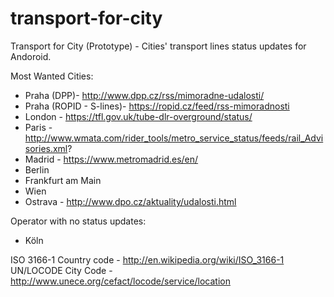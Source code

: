 # transport-for-city
Transport for City (Prototype) - Cities' transport lines status updates for Andoroid.

Most Wanted Cities:
* Praha (DPP)- http://www.dpp.cz/rss/mimoradne-udalosti/
* Praha (ROPID - S-lines)- https://ropid.cz/feed/rss-mimoradnosti
* London - https://tfl.gov.uk/tube-dlr-overground/status/
* Paris - http://www.wmata.com/rider_tools/metro_service_status/feeds/rail_Advisories.xml?
* Madrid - https://www.metromadrid.es/en/
* Berlin
* Frankfurt am Main
* Wien
* Ostrava - http://www.dpo.cz/aktuality/udalosti.html

Operator with no status updates:
* Köln

ISO 3166-1 Country code - http://en.wikipedia.org/wiki/ISO_3166-1
UN/LOCODE City Code - http://www.unece.org/cefact/locode/service/location
